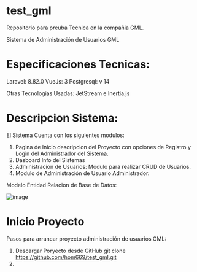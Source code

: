 # test_gml
Repositorio para preuba Tecnica en la compañia GML.

Sistema de Administración de Usuarios GML

# Especificaciones Tecnicas:

Laravel: 8.82.0
VueJs: 3
Postgresql: v 14

Otras Tecnologias Usadas:
JetStream e Inertia.js

# Descripcion Sistema:

El Sistema Cuenta con los siguientes modulos:

1. Pagina de Inicio descripcion del Proyecto con opciones de Registro y Login del Administrador del Sistema.
2. Dasboard Info del Sistemas
3. Administracion de Usuarios: Modulo para realizar CRUD de Usuarios.
4. Modulo de Administración de Usuario Administrador.

Modelo Entidad Relacion de Base de Datos:

![image](https://user-images.githubusercontent.com/78924776/155909220-d14aaa25-7538-4a71-994c-f0ac25c67e40.png)

# Inicio Proyecto

Pasos para arrancar proyecto administración de usuarios GML:

1. Descargar Poryecto desde GitHub
  git clone https://github.com/hom669/test_gml.git
2.  
